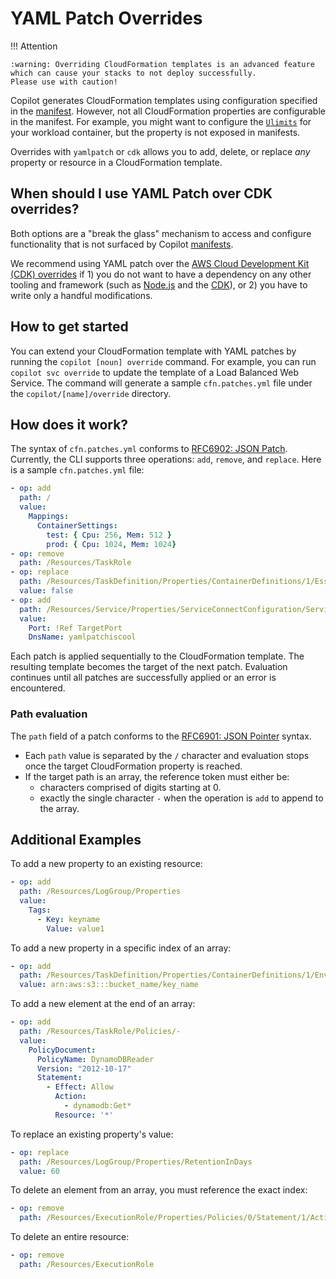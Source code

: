 # YAML Patch Overrides

!!! Attention

    :warning: Overriding CloudFormation templates is an advanced feature which can cause your stacks to not deploy successfully. 
    Please use with caution!

Copilot generates CloudFormation templates using configuration specified in the [manifest](../../manifest/overview.en.md). 
However, not all CloudFormation properties are configurable in the manifest. 
For example, you might want to configure the [`Ulimits`](https://docs.aws.amazon.com/AWSCloudFormation/latest/UserGuide/aws-properties-ecs-taskdefinition-ulimit.html) 
for your workload container, but the property is not exposed in manifests.

Overrides with `yamlpatch` or `cdk` allows you to add, delete, or replace _any_ property or resource in a CloudFormation template.

## When should I use YAML Patch over CDK overrides?

Both options are a "break the glass" mechanism to access and configure functionality that is not surfaced by Copilot [manifests](../../manifest/overview.en.md).  

We recommend using YAML patch over the [AWS Cloud Development Kit (CDK) overrides](./cdk.md) if 1) you do not want to have a dependency
on any other tooling and framework (such as [Node.js](https://nodejs.org) and the [CDK](https://docs.aws.amazon.com/cdk/v2/guide/home.html)), 
or 2) you have to write only a handful modifications. 

## How to get started

You can extend your CloudFormation template with YAML patches by running the `copilot [noun] override` command.
For example, you can run `copilot svc override` to update the template of a Load Balanced Web Service.
The command will generate a sample `cfn.patches.yml` file under the `copilot/[name]/override` directory. 

## How does it work?

The syntax of `cfn.patches.yml` conforms to [RFC6902: JSON Patch](https://www.rfc-editor.org/rfc/rfc6902). Currently, 
the CLI supports three operations: `add`, `remove`, and `replace`. Here is a sample `cfn.patches.yml` file:

```yaml
- op: add
  path: /
  value:
    Mappings:
      ContainerSettings:
        test: { Cpu: 256, Mem: 512 }
        prod: { Cpu: 1024, Mem: 1024}
- op: remove
  path: /Resources/TaskRole
- op: replace
  path: /Resources/TaskDefinition/Properties/ContainerDefinitions/1/Essential
  value: false
- op: add
  path: /Resources/Service/Properties/ServiceConnectConfiguration/Services/0/ClientAlias/-
  value:
    Port: !Ref TargetPort
    DnsName: yamlpatchiscool
```

Each patch is applied sequentially to the CloudFormation template. The resulting template becomes the target of the next patch. 
Evaluation continues until all patches are successfully applied or an error is encountered.

### Path evaluation

The `path` field of a patch conforms to the [RFC6901: JSON Pointer](https://www.rfc-editor.org/rfc/rfc6901) syntax. 

- Each `path` value is separated by the `/` character and evaluation stops once the target CloudFormation property is reached.
- If the target path is an array, the reference token must either be:
    - characters comprised of digits starting at 0.
    - exactly the single character `-` when the operation is `add` to append to the array.

## Additional Examples

To add a new property to an existing resource:

```yaml 
- op: add
  path: /Resources/LogGroup/Properties
  value:
    Tags:
      - Key: keyname
        Value: value1
```

To add a new property in a specific index of an array:

```yaml
- op: add
  path: /Resources/TaskDefinition/Properties/ContainerDefinitions/1/EnvironmentFiles/0
  value: arn:aws:s3:::bucket_name/key_name
```

To add a new element at the end of an array:

```yaml
- op: add
  path: /Resources/TaskRole/Policies/-
  value:
    PolicyDocument:
      PolicyName: DynamoDBReader
      Version: "2012-10-17"
      Statement:
        - Effect: Allow
          Action: 
            - dynamodb:Get*
          Resource: '*'
```

To replace an existing property's value:

```yaml
- op: replace
  path: /Resources/LogGroup/Properties/RetentionInDays
  value: 60
```

To delete an element from an array, you must reference the exact index:

```yaml
- op: remove
  path: /Resources/ExecutionRole/Properties/Policies/0/Statement/1/Action/0
```

To delete an entire resource:

```yaml
- op: remove
  path: /Resources/ExecutionRole
```
